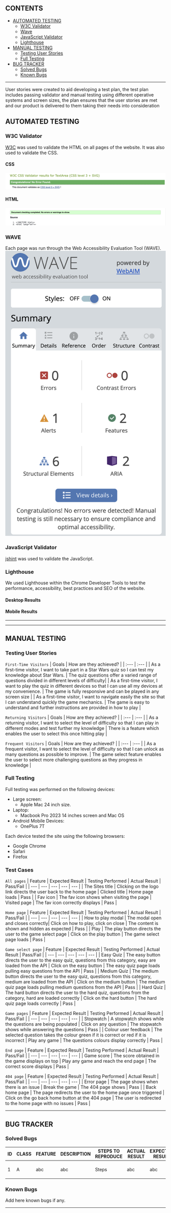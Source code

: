 ## CONTENTS

* [AUTOMATED TESTING](#AUTOMATED-TESTING)
  * [W3C Validator](#W3C-Validator)
  * [Wave](#Wave)
  * [JavaScript Validator](#JavaScript-Validator)
  * [Lighthouse](#Lighthouse)
* [MANUAL TESTING](#MANUAL-TESTING)
  * [Testing User Stories](#Testing-User-Stories)
  * [Full Testing](#Full-Testing)
* [BUG TRACKER](#BUG-TRACKER)
  *  [Solved Bugs](#Solved-Bugs)
  *  [Known Bugs](#known-Bugs)

- - -

User stories were created to aid developing a test plan, the test plan includes passing validator and manual testing using different operative systems and screen sizes, the plan ensures that the user stories are met and our product is delivered to them taking their needs into consideration

## AUTOMATED TESTING

### W3C Validator

[W3C](https://validator.w3.org/) was used to validate the HTML on all pages of the website. It was also used to validate the CSS.

#### CSS
![css](docs/testing/css.png)

#### HTML
![html](docs/testing/html.png)

### WAVE
Each page was run through the Web Accessibility Evaluation Tool (WAVE).<br>
![wave](docs/testing/wave.png)

### JavaScript Validator 

[jshint](https://jshint.com/) was used to validate the JavaScript.


### Lighthouse

We used Lighthouse within the Chrome Developer Tools to test the performance, accessibility, best practices and SEO of the website.

#### Desktop Results


#### Mobile Results


---

- - -

## MANUAL TESTING

### Testing User Stories

`First-Time Visitors`
| Goals | How are they achieved? |
| :--- | :--- |
| As a first-time visitor, I want to take part in a Star Wars quiz so I can test my knowledge about Star Wars. | The quiz questions offer a varied range of questions divided in different levels of difficulty|
| As a first-time visitor, I want to play the quiz in different devices so that I can use all my devices at my convenience. | The game is fully responsive and can be played in any screen size |
| As a first-time visitor, I want to navigate easily the site so that I can understand quickly the game mechanics. | The game is easy to understand and further instructions are provided in how to play |

`Returning Visitors`
| Goals | How are they achieved? |
| :--- | :--- |
| As a returning visitor, I want to select the level of difficulty so that I can play in different modes and test further my knowledge | There is a feature which enables the user to select this once hitting play |

`Frequent Visitors`
| Goals | How are they achieved? |
| :--- | :--- |
| As a frequent visitor, I want to select the level of difficulty so that I can unlock as many questions as possible to improve. | The game select feature enables the user to select more challenging questions as they progress in knowledge |

### Full Testing
Full testing was performed on the following devices:

- Large screen:
  - Apple Mac 24 inch size.
- Laptop:
  - Macbook Pro 2023 14 inches screen and Mac OS
- Android Mobile Devices:
  - OnePlus 7T 

Each device tested the site using the following browsers:

- Google Chrome
- Safari
- Firefox

### Test Cases
`All pages`
| Feature | Expected Result | Testing Performed | Actual Result | Pass/Fail |
| --- | --- | --- | --- | --- |
| The Sites title | Clicking on the logo link directs the user back to the home page | Clicked title | Home page loads | Pass |
| Fav icon | The fav icon shows when visiting the page | Visited page | The fav icon correctly displays | Pass |

`Home page`
| Feature | Expected Result | Testing Performed | Actual Result | Pass/Fail |
| --- | --- | --- | --- | --- |
| How to play modal | The modal open and closes correctly| Click on how to play, click on close | The content is shown and hidden as expected | Pass |
| Play | The play button directs the user to the game select page | Click on the play button | The game select page loads | Pass |

`Game select page`
| Feature | Expected Result | Testing Performed | Actual Result | Pass/Fail |
| --- | --- | --- | --- | --- |
| Easy Quiz | The easy button directs the user to the easy quiz, questions from this category, easy are loaded from the API | Click on the easy button | The easy quiz page loads pulling easy questions from the API | Pass |
| Medium Quiz | The medium button directs the user to the easy quiz, questions from this category, medium are loaded from the API | Click on the medium button | The medium quiz page loads pulling medium questions from the API | Pass |
| Hard Quiz | The hard button directs the user to the hard quiz, questions from the category, hard are loaded correctly | Click on the hard button | The hard quiz page loads correctly | Pass |

`Game pages`
| Feature | Expected Result | Testing Performed | Actual Result | Pass/Fail |
| --- | --- | --- | --- | --- |
| Stopwatch | A stopwatch shows while the questions are being populated | Click on any question | The stopwatch shows while answering the questions | Pass |
| Colour user feedback | The selected question takes the colour green if it is correct or red if it is incorrect | Play any game | The questions colours display correctly | Pass |

`End page`
| Feature | Expected Result | Testing Performed | Actual Result | Pass/Fail |
| --- | --- | --- | --- | --- |
| Game score | The score obtained in the game displays on top | Play any game and reach the end page | The correct score displays | Pass |


`404 page`
| Feature | Expected Result | Testing Performed | Actual Result | Pass/Fail |
| --- | --- | --- | --- | --- |
| Error page | The page shows when there is an issue | Break the game | The 404 page shows | Pass |
| Back home page | The page redirects the user to the home page once triggered | Click on the go back home button at the 404 page | The user is redirected to the home page with no issues | Pass |

---

## BUG TRACKER

### Solved Bugs

| ID  | CLASS | FEATURE          | DESCRIPTION                                                                          | STEPS TO REPRODUCE                                                                                                                                                           | ACTUAL RESULT                                                                                                                                  | EXPECTED RESULT                                                            | ACTION                                                                                                        | STATUS |
| --- | ----- | ---------------- | ------------------------------------------------------------------------------------ | ---------------------------------------------------------------------------------------------------------------------------------------------------------------------------- | ---------------------------------------------------------------------------------------------------------------------------------------------- | -------------------------------------------------------------------------- | ------------------------------------------------------------------------------------------------------------- | ------ |
| 1   | A     | abc          | abc            | Steps                                                               | abc      | abc                        | Solution: abc                                                         |  FIXED or NOT FIXED |

### Known Bugs

Add here known bugs if any.

---